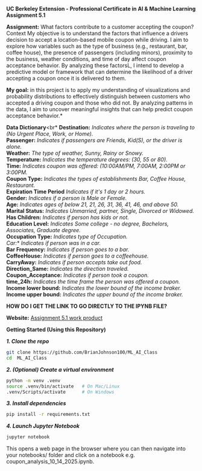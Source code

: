 
**UC Berkeley Extension - Professional Certificate in AI & Machine Learning Assignment 5.1**

**Assignment:** What factors contribute to a customer accepting the coupon?
Context My objective is to understand the factors that influence a drivers decision to accept a location-based mobile coupon while driving. I aim to explore how variables such as the type of business (e.g., restaurant, bar, coffee house), the presence of passengers (including minors), proximity to the business, weather conditions, and time of day affect coupon acceptance behavior. By analyzing these factorsL, I intend to develop a predictive model or framework that can determine the likelihood of a driver accepting a coupon once it is delivered to them.

**My goal:** in this project is to apply my understanding of visualizations and probability distributions to effectively distinguish between customers who accepted a driving coupon and those who did not. By analyzing patterns in the data, I aim to uncover meaningful insights that can help predict coupon acceptance behavior.*

**Data Dictionary**<br*
**Destination:**    			*Indicates where the person is traveling to (No Urgent Place, Work, or Home).*<br>
**Passenger:**      			*Indicates if passengers are Friends, Kid(S), or the driver is alone.*<br>
**Weather:**        			*The type of weather, Sunny, Rainy or Snowy.*<br>
**Temperature:**        		*Indicates the temperature degrees: (30, 55 or 80).*<br>
**Time:**               		*Indicates coupon was offered: (10:00AM/PM, 7:00AM, 2:00PM or 3:00PM.*<br>
**Coupon Type:**        		*Indicates the types of establishments Bar, Coffee House, Restaurant.*<br>
**Expiration Time Period**  	*Indicates if it's 1 day or 2 hours.*<br>
**Gender:**             		*Indicates if a person is Male or Female.*<br>
**Age:**                		*Indicates ages of below 21, 21, 26, 31, 36, 41, 46, and above 50.*<br>
**Marital Status:**     		*Indicates Unmarried, partner, Single, Divorced or Widowed.*<br>
**Has Children:**       		*Indicates if person has kids or not.*<br>
**Education Level:**    		*Indicates Some college - no degree, Bachelors, Associates, Graduate degree.*<br>
**Occupation Type:**    		*Indicates type of Occupation.*<br>
*Car:**                			*Indicates if person was in a car.*<br>
**Bar Frequency:**      		*Indicates if person goes to a bar.*<br>
**CoffeeHouse:**        		*Indicates if person goes to a coffeehouse.*<br>
**CarryAway:**          		*Indicates if person accepts take out food.*<br>
**Direction_Same:**     		*Indicates the direction traveled.*<br>
**Coupon_Acceptance:**  		*Indicates if person took a coupon.*<br>
**time_24h:**           		*Indicates the time frame the person was offered a coupon.*<br>
**Income lower bound:**			*Indicates the lower bound of the income braker.*<br>
**Income upper bound:** 		*Indicates the upper bound of the income braker.*<br>


**HOW DO I GET THE LINK TO GO DIRECTLY TO THE IPYNB FILE?**

**Website:**
[Assignment 5.1 work product](https://github.com/BrianJohnson100/ML_AI_Class/blob/main/coupon_analysis_10_14_2025.ipynb?short_path=ef19478)


**Getting Started (Using this Repository)**

***1.  Clone the repo***
```bash
git clone https://github.com/BrianJohnson100/ML_AI_Class
cd  ML_AI_Class
```

***2.  (Optional) Create a virtual environment***
```bash
python -m venv .venv
source .venv/bin/activate   # On Mac/Linux
.venv/Scripts/activate      # On Windows
```

***3. Install dependencies***
```bash
pip install -r requirements.txt
```

***4. Launch Jupyter Notebook***
```bash
jupyter notebook
```
This opens a web page in the browser where you can then navigate into your notebooks/ folder and click on a notebook e.g. coupon_analysis_10_14_2025.ipynb.